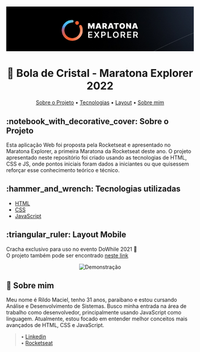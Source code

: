 <p align="center"> <img src="./assets/images/Maratona Explorer_background.png" /></p>

<h1 align="center">🔮 Bola de Cristal - Maratona Explorer 2022</h1>

<p align="center">
  <a href="#about">Sobre o Projeto</a> •
  <a href="#technology">Tecnologias</a> •
  <a href="#layout">Layout</a> •
  <a href="#about-me">Sobre mim</a>
</p>

<h2 id="about">:notebook_with_decorative_cover: Sobre o Projeto</h2>

Esta aplicação Web foi proposta pela Rocketseat e apresentado no Maratona Explorer, a primeira Maratona da Rocketseat deste ano. O projeto apresentado neste repositório foi criado usando as tecnologias de HTML, CSS e JS, onde pontos iniciais foram dados a iniciantes ou que quisessem reforçar esse conhecimento teórico e técnico.
<h2 id="technology">:hammer_and_wrench: Tecnologias utilizadas</h2>

<ul>
  <li><a href="https://developer.mozilla.org/en-US/docs/Web/HTML">HTML</a></li>
  <li><a href="https://developer.mozilla.org/en-US/docs/Web/CSS">CSS</a></li>
  <li><a href="https://developer.mozilla.org/en-US/docs/Web/JavaScript/Reference">JavaScript</a></li>
</ul>

<h2 id="layout">:triangular_ruler: Layout Mobile</h2>

Cracha exclusivo para uso no evento DoWhile 2021 🚀<br>
O projeto também pode ser encontrado [neste link](https://rildodev.github.io/maratona-explorer/)

<p align="center">
  <img alt="Demonstração" src="https://raw.githubusercontent.com/rildodev/cracha-nlw/master/images/crach%C3%A1.jpg" width="230px" />
</p>

<h2 id="about-me">👦 Sobre mim</h2>

Meu nome é Rildo Maciel, tenho 31 anos, paraibano e estou cursando Análise e Desenvolvimento de Sistemas. Busco minha entrada na área de trabalho como desenvolvedor, principalmente usando JavaScript como linguagem. Atualmente, estou focado em entender melhor conceitos mais avançados de HTML, CSS e JavaScript. <br>
 
> • [Linkedin](https://www.linkedin.com/in/rildomaciel/)<br>
> • [Rocketseat](https://app.rocketseat.com.br/me/rildo-maciel-berto-da-silva-04330)
